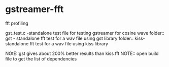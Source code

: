 gstreamer-fft
=============

fft profiling

gst_test.c -standalone test file for testing gstreamer for cosine wave
folder:: gst - standalone fft test for a wav file using gst library
folder:: kiss- standalone fft test for a wav file using kiss library

NOtE::gst gives about 200% better results than kiss fft
NOTE:: open build file to get the list of dependencies
